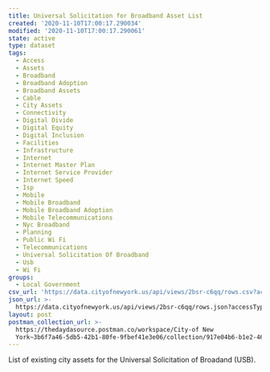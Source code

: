 ```yaml
---
title: Universal Solicitation for Broadband Asset List
created: '2020-11-10T17:00:17.290034'
modified: '2020-11-10T17:00:17.290061'
state: active
type: dataset
tags:
  - Access
  - Assets
  - Broadband
  - Broadband Adoption
  - Broadband Assets
  - Cable
  - City Assets
  - Connectivity
  - Digital Divide
  - Digital Equity
  - Digital Inclusion
  - Facilities
  - Infrastructure
  - Internet
  - Internet Master Plan
  - Internet Service Provider
  - Internet Speed
  - Isp
  - Mobile
  - Mobile Broadband
  - Mobile Broadband Adoption
  - Mobile Telecommunications
  - Nyc Broadband
  - Planning
  - Public Wi Fi
  - Telecommunications
  - Universal Solicitation Of Broadband
  - Usb
  - Wi Fi
groups:
  - Local Government
csv_url: 'https://data.cityofnewyork.us/api/views/2bsr-c6qq/rows.csv?accessType=DOWNLOAD'
json_url: >-
  https://data.cityofnewyork.us/api/views/2bsr-c6qq/rows.json?accessType=DOWNLOAD
layout: post
postman_collection_url: >-
  https://thedaydasource.postman.co/workspace/City-of New
  York~3b6f7a46-5db5-42b1-80fe-9fbef41e3e06/collection/917e04b6-b1e2-46cd-b8df-7bd850b6f36a
---
```

List of existing city assets for the Universal Solicitation of Broadand (USB).
